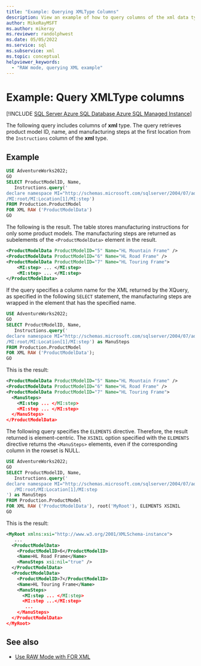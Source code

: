 ```yaml
---
title: "Example: Querying XMLType Columns"
description: View an example of how to query columns of the xml data type.
author: MikeRayMSFT
ms.author: mikeray
ms.reviewer: randolphwest
ms.date: 05/05/2022
ms.service: sql
ms.subservice: xml
ms.topic: conceptual
helpviewer_keywords:
  - "RAW mode, querying XML example"
---
```


# Example: Query XMLType columns

[!INCLUDE [SQL Server Azure SQL Database Azure SQL Managed Instance](../../includes/applies-to-version/sql-asdb-asdbmi.md)]

The following query includes columns of **xml** type. The query retrieves product model ID, name, and manufacturing steps at the first location from the `Instructions` column of the **xml** type.

## Example

```sql
USE AdventureWorks2022;
GO
SELECT ProductModelID, Name,
   Instructions.query('
declare namespace MI="http://schemas.microsoft.com/sqlserver/2004/07/adventure-works/ProductModelManuInstructions";
/MI:root/MI:Location[1]/MI:step')
FROM Production.ProductModel
FOR XML RAW ('ProductModelData')
GO
```

The following is the result. The table stores manufacturing instructions for only some product models. The manufacturing steps are returned as subelements of the `<ProductModelData>` element in the result.

```xml
<ProductModelData ProductModelID="5" Name="HL Mountain Frame" />
<ProductModelData ProductModelID="6" Name="HL Road Frame" />
<ProductModelData ProductModelID="7" Name="HL Touring Frame">
    <MI:step> ... </MI:step>
    <MI:step> ... </MI:step>
</ProductModelData>
```

If the query specifies a column name for the XML returned by the XQuery, as specified in the following `SELECT` statement, the manufacturing steps are wrapped in the element that has the specified name.

```sql
USE AdventureWorks2022;
GO
SELECT ProductModelID, Name,
   Instructions.query('
declare namespace MI="http://schemas.microsoft.com/sqlserver/2004/07/adventure-works/ProductModelManuInstructions";
/MI:root/MI:Location[1]/MI:step') as ManuSteps
FROM Production.ProductModel
FOR XML RAW ('ProductModelData');
GO
```

This is the result:

```xml
<ProductModelData ProductModelID="5" Name="HL Mountain Frame" />
<ProductModelData ProductModelID="6" Name="HL Road Frame" />
<ProductModelData ProductModelID="7" Name="HL Touring Frame">
  <ManuSteps>
    <MI:step ... </MI:step>
    <MI:step ... </MI:step>
  </ManuSteps>
</ProductModelData>
```

The following query specifies the `ELEMENTS` directive. Therefore, the result returned is element-centric. The `XSINIL` option specified with the `ELEMENTS` directive returns the `<ManuSteps>` elements, even if the corresponding column in the rowset is NULL.


```sql
USE AdventureWorks2022;
GO
SELECT ProductModelID, Name,
   Instructions.query('
declare namespace MI="http://schemas.microsoft.com/sqlserver/2004/07/adventure-works/ProductModelManuInstructions"
   /MI:root/MI:Location[1]/MI:step
') as ManuSteps
FROM Production.ProductModel
FOR XML RAW ('ProductModelData'), root('MyRoot'), ELEMENTS XSINIL
GO
```

This is the result:

```xml
<MyRoot xmlns:xsi="http://www.w3.org/2001/XMLSchema-instance">
   ...
  <ProductModelData>
    <ProductModelID>6</ProductModelID>
    <Name>HL Road Frame</Name>
    <ManuSteps xsi:nil="true" />
  </ProductModelData>
  <ProductModelData>
    <ProductModelID>7</ProductModelID>
    <Name>HL Touring Frame</Name>
    <ManuSteps>
      <MI:step ... </MI:step>
      <MI:step ...</MI:step>
       ...
    </ManuSteps>
  </ProductModelData>
</MyRoot>
```

## See also

- [Use RAW Mode with FOR XML](../../relational-databases/xml/use-raw-mode-with-for-xml.md)

